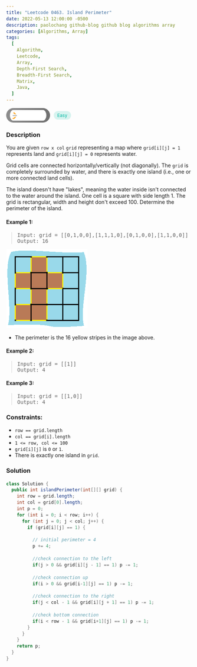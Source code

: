 ```yaml
---
title: "Leetcode 0463. Island Perimeter"
date: 2022-05-13 12:00:00 -0500
description: paolochang github-blog github blog algorithms array
categories: [Algorithms, Array]
tags:
  [
    Algorithm,
    Leetcode,
    Array,
    Depth-First Search,
    Breadth-First Search,
    Matrix,
    Java,
  ]
---
```


<style type='text/css'>
blockquote {
  margin-left: 14px;
}
img {
  left: 0 !important;
  transform: none !important;
  -webkit-transform: none !important;
}
[class*="summary"] {
  display: none;
}
[class*="header"] {
  display: flex;
  flex-direction: row;
  align-items: center;
  gap: 10px;
}
[class*="leet_logo"] {
  height: 29px;
  padding: 5px 10px;
  border-radius: 21px;
  background-color: #f7f7f7;
  background: linear-gradient(90deg, rgba(80,80,80,0.65) 0%, rgba(36,36,36,0.65) 100%);
}
[class*="easy"] {
  color: #00B8A3;
  font-size: 12px;
  padding: 4px 10px;
  border-radius: 21px;
  background-color: rgba(0, 184, 163, 0.15);
}
[class*="medium"] {
  color: #FFC01E;
  font-size: 12px;
  padding: 4px 10px;
  border-radius: 21px;
  background-color: #FFC01E26;
}
</style>

<div class=summary>
  You are given `row x col` `grid` representing a map where `grid[i][j] = 1` represents land and `grid[i][j] = 0` represents water.
  
  Grid cells are connected horizontally/vertically (not diagonally).
</div>

<div id=header class=header>
  <img class=leet_logo src="/assets/img/leetcode_logo.png" />
  <span class=easy>Easy</span>
</div>

### Description

You are given `row x col` `grid` representing a map where `grid[i][j] = 1` represents land and `grid[i][j] = 0` represents water.

Grid cells are connected horizontally/vertically (not diagonally). The `grid` is completely surrounded by water, and there is exactly one island (i.e., one or more connected land cells).

The island doesn't have "lakes", meaning the water inside isn't connected to the water around the island. One cell is a square with side length 1. The grid is rectangular, width and height don't exceed 100. Determine the perimeter of the island.

#### Example 1:

> <pre>
> Input: grid = [[0,1,0,0],[1,1,1,0],[0,1,0,0],[1,1,0,0]]
> Output: 16
> </pre>

<img src="/assets/img/leetcode_0463a.png" alt="Island Perimeter example 1" width="auto">

- The perimeter is the 16 yellow stripes in the image above.

#### Example 2:

> <pre>
> Input: grid = [[1]]
> Output: 4
> </pre>

#### Example 3:

> <pre>
> Input: grid = [[1,0]]
> Output: 4
> </pre>

### Constraints:

- `row == grid.length`
- `col == grid[i].length`
- `1 <= row, col <= 100`
- `grid[i][j]` is `0` or `1`.
- There is exactly one island in `grid`.

### Solution

```java
class Solution {
  public int islandPerimeter(int[][] grid) {
    int row = grid.length;
    int col = grid[0].length;
    int p = 0;
    for (int i = 0; i < row; i++) {
      for (int j = 0; j < col; j++) {
        if (grid[i][j] == 1) {

          // initial perimeter = 4
          p += 4;

          //check connection to the left
          if(j > 0 && grid[i][j - 1] == 1) p -= 1;

          //check connection up
          if(i > 0 && grid[i-1][j] == 1) p -= 1;

          //check connection to the right
          if(j < col - 1 && grid[i][j + 1] == 1) p -= 1;

          //check bottom connection
          if(i < row - 1 && grid[i+1][j] == 1) p -= 1;
        }
      }
    }
    return p;
  }
}
```

<script>
  const anchor = document.getElementById("header").querySelector("a");
  anchor.classList.remove("popup");
  anchor.style.cursor = "pointer";
  anchor.setAttribute("target", "_black");
  anchor.setAttribute("href", "https://leetcode.com/problems/island-perimeter/");
</script>
